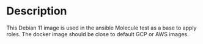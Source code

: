 # Description

This Debian 11 image is used in the ansible Molecule test as a base to apply roles.
The docker image should be close to default GCP or AWS images.
